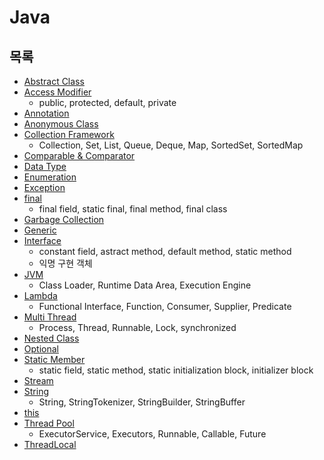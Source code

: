 # Java



## 목록

* [Abstract Class](Abstract-Class/Abstract-Class.md)
* [Access Modifier](Access-Modifier/Access-Modifier.md)
  * public, protected, default, private
* [Annotation](Annotation/Annotation.md)
* [Anonymous Class](Anonymous-Class/Anonymous-Class.md)
* [Collection Framework](Collection-Framework/Collection-Framework.md)
  * Collection, Set, List, Queue, Deque, Map, SortedSet, SortedMap
* [Comparable & Comparator](Comparable-Comparator/Comparable-Comparator.md)
* [Data Type](Data-Type/Data-Type.md)
* [Enumeration](Enumeration/Enumeration.md)
* [Exception](Exception/Exception.md)
* [final](Final/Final.md)
  * final field, static final, final method, final class
* [Garbage Collection](Garbage-Collection/Garbage-Collection.md)
* [Generic](Generic/Generic.md)
* [Interface](Interface/Interface.md)
  * constant field, astract method, default method, static method
  * 익명 구현 객체
* [JVM](JVM/JVM.md)
  * Class Loader, Runtime Data Area, Execution Engine
* [Lambda](Lambda/Lambda.md)
  * Functional Interface, Function, Consumer, Supplier, Predicate
* [Multi Thread](Multi-Thread/Multi-Thread.md)
  * Process, Thread, Runnable, Lock, synchronized
* [Nested Class](Nested-Class/Nested-Class.md)
* [Optional](Optional/Optional.md) 
* [Static Member](Static-Member/Static-Member.md)
  * static field, static method, static initialization block, initializer block
* [Stream](Stream/Stream.md) 
* [String](String/String.md)
  * String, StringTokenizer, StringBuilder, StringBuffer
* [this](This/This.md)
* [Thread Pool](Thread-Pool/Thread-Pool.md)
  * ExecutorService, Executors, Runnable, Callable, Future
* [ThreadLocal](ThreadLocal/ThreadLocal.md)
